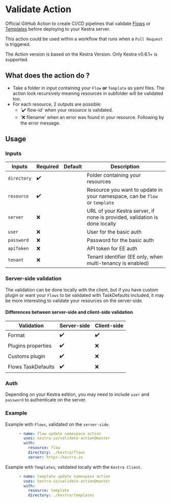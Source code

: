 # Validate Action

Official GitHub Action to create CI/CD pipelines that validate [Flows](https://kestra.io/docs/concepts/flows.html)
or [Templates](https://kestra.io/docs/developer-guide/templates/) before deploying to your Kestra server.

This action could be used within a workflow that runs when a `Pull Request` is triggered.

The Action version is based on the Kestra Version. Only Kestra v0.6.1+ is supported.

## What does the action do ?

* Take a folder in input containing your `Flow` **or** `Template` as yaml files. The action look recursively meaning
  resources in subfolder will be validated too.
* For each resource, 2 outputs are possible:
    * ':heavy_check_mark: flow-id' when your resource is validated.
    * ':x: filename' when an error was found in your resource. Following by the error message.

## Usage

### Inputs

| Inputs        | Required           | Default | Description                                                                |
|---------------|--------------------|---------|----------------------------------------------------------------------------|
| ``directory`` | :heavy_check_mark: |         | Folder containing your resources                                           |
| ``resource``  | :heavy_check_mark: |         | Resource you want to update in your namespace, can be `flow` or `template` |
| ``server``    | :x:                |         | URL of your Kestra server, if none is provided, validation is done locally |
| ``user``      | :x:                |         | User for the basic auth                                                    |
| ``password``  | :x:                |         | Password for the basic auth                                                |
| ``apiToken``  | :x:                |         | API token for EE auth                                                      |
| ``tenant``    | :x:                |         | Tenant identifier (EE only, when multi-tenancy is enabled)                 |

### Server-side validation

The validation can be done locally with the client, but if you have custom plugin or want your `Flows` to be validated
with TaskDefaults included, it may be more interesting to validate your resources on the server-side.

#### Differences between server-side and client-side validation

| Validation         | Server-side        | Client-side        | 
|--------------------|--------------------|--------------------|
| Format             | :heavy_check_mark: | :heavy_check_mark: |
| Plugins properties | :heavy_check_mark: | :x:                |
| Customs plugin     | :heavy_check_mark: | :x:                |
| Flows TaskDefaults | :heavy_check_mark: | :x:                |

### Auth

Depending on your Kestra edition, you may need to include `user` and `password` to authenticate
on the server.

### Example

Example with `Flows`, validated on the `server-side`.

```yaml
      - name: flow update namespace action
        uses: kestra-io/validate-action@master
        with:
          resource: flow
          directory: ./kestra/flows
          server: https:/kestra.io
```

Example with `Templates`, validated locally with the `Kestra Client`.

```yaml
      - name: template update namespace action
        uses: kestra-io/validate-action@master
        with:
          resource: template
          directory: ./kestra/templates
```
